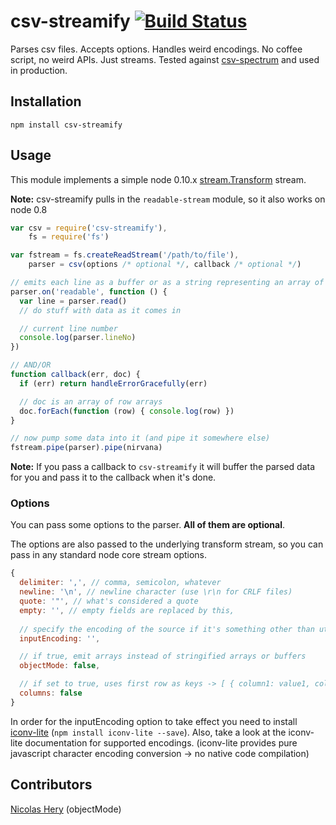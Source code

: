 csv-streamify [![Build Status](https://travis-ci.org/klaemo/csv-stream.png)](https://travis-ci.org/klaemo/csv-stream)
===

Parses csv files. Accepts options. Handles weird encodings. No coffee script, no weird APIs. Just streams. Tested against [csv-spectrum](https://github.com/maxogden/csv-spectrum) and used in production.

## Installation

```
npm install csv-streamify
```

## Usage

This module implements a simple node 0.10.x [stream.Transform](http://nodejs.org/api/stream.html#stream_class_stream_transform) stream.

__Note:__ csv-streamify pulls in the ```readable-stream``` module, so it also works on node 0.8

```javascript
var csv = require('csv-streamify'),
    fs = require('fs')

var fstream = fs.createReadStream('/path/to/file'),
    parser = csv(options /* optional */, callback /* optional */)

// emits each line as a buffer or as a string representing an array of fields
parser.on('readable', function () {
  var line = parser.read()
  // do stuff with data as it comes in

  // current line number
  console.log(parser.lineNo)
})

// AND/OR
function callback(err, doc) {
  if (err) return handleErrorGracefully(err)

  // doc is an array of row arrays
  doc.forEach(function (row) { console.log(row) })
}

// now pump some data into it (and pipe it somewhere else)
fstream.pipe(parser).pipe(nirvana)

```
__Note:__ If you pass a callback to ```csv-streamify``` it will buffer the parsed data for you and pass it to the callback when it's done.

### Options

You can pass some options to the parser. **All of them are optional**.

The options are also passed to the underlying transform stream, so you can pass in any standard node core stream options.

```javascript
{
  delimiter: ',', // comma, semicolon, whatever
  newline: '\n', // newline character (use \r\n for CRLF files)
  quote: '"', // what's considered a quote
  empty: '', // empty fields are replaced by this,
  
  // specify the encoding of the source if it's something other than utf8
  inputEncoding: '',

  // if true, emit arrays instead of stringified arrays or buffers
  objectMode: false,

  // if set to true, uses first row as keys -> [ { column1: value1, column2: value2 }, ...]
  columns: false
}
```

In order for the inputEncoding option to take effect you need to install [iconv-lite](https://github.com/ashtuchkin/iconv-lite) (`npm install iconv-lite --save`).
Also, take a look at the iconv-lite documentation for supported encodings.
(iconv-lite provides pure javascript character encoding conversion -> no native code compilation)


## Contributors

[Nicolas Hery](https://github.com/nicolashery) (objectMode)